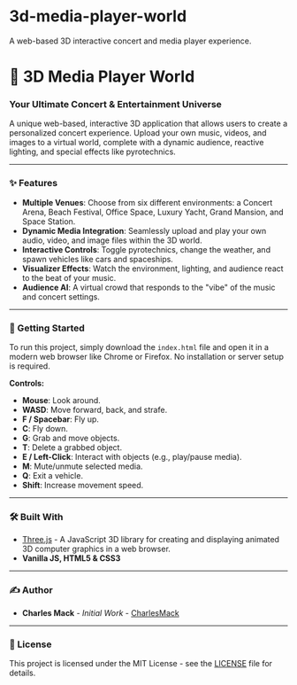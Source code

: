 # 3d-media-player-world
A web-based 3D interactive concert and media player experience.

# 🎵 3D Media Player World

### Your Ultimate Concert & Entertainment Universe

A unique web-based, interactive 3D application that allows users to create a personalized concert experience. Upload your own music, videos, and images to a virtual world, complete with a dynamic audience, reactive lighting, and special effects like pyrotechnics.

---

### ✨ Features

- **Multiple Venues**: Choose from six different environments: a Concert Arena, Beach Festival, Office Space, Luxury Yacht, Grand Mansion, and Space Station.
- **Dynamic Media Integration**: Seamlessly upload and play your own audio, video, and image files within the 3D world.
- **Interactive Controls**: Toggle pyrotechnics, change the weather, and spawn vehicles like cars and spaceships.
- **Visualizer Effects**: Watch the environment, lighting, and audience react to the beat of your music.
- **Audience AI**: A virtual crowd that responds to the "vibe" of the music and concert settings.

---

### 🚀 Getting Started

To run this project, simply download the `index.html` file and open it in a modern web browser like Chrome or Firefox. No installation or server setup is required.

**Controls:**
- **Mouse**: Look around.
- **WASD**: Move forward, back, and strafe.
- **F / Spacebar**: Fly up.
- **C**: Fly down.
- **G**: Grab and move objects.
- **T**: Delete a grabbed object.
- **E / Left-Click**: Interact with objects (e.g., play/pause media).
- **M**: Mute/unmute selected media.
- **Q**: Exit a vehicle.
- **Shift**: Increase movement speed.

---

### 🛠️ Built With

- [Three.js](https://threejs.org/) - A JavaScript 3D library for creating and displaying animated 3D computer graphics in a web browser.
- **Vanilla JS, HTML5 & CSS3**

---

### ✍️ Author

- **Charles Mack** - *Initial Work* - [CharlesMack](https://github.com/CharlesMack)

---

### 📄 License

This project is licensed under the MIT License - see the [LICENSE](LICENSE) file for details.
